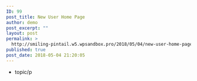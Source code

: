 ```yaml
---
ID: 99
post_title: New User Home Page
author: demo
post_excerpt: ""
layout: post
permalink: >
  http://smiling-pintail.w5.wpsandbox.pro/2018/05/04/new-user-home-page/
published: true
post_date: 2018-05-04 21:20:05
---
```

- topic/p